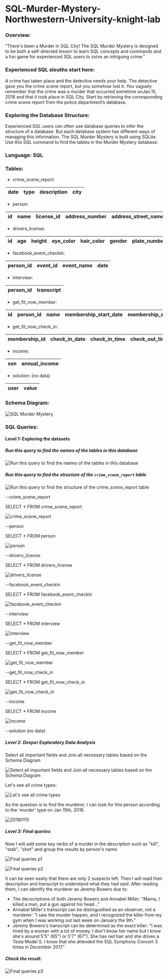 # SQL-Murder-Mystery-Northwestern-University-knight-lab

### Overview:

"There's been a Murder in SQL City! The SQL Murder Mystery is designed to be both a self-directed lesson to learn SQL concepts and commands and a fun game for experienced SQL users to solve an intriguing crime."

### Experienced SQL sleuths start here:

A crime has taken place and the detective needs your help. The detective gave you the crime scene report, but you somehow lost it. You vaguely remember that the crime was a ​murder​ that occurred sometime on ​Jan.15, 2018​ and that it took place in ​SQL City​. Start by retrieving the corresponding crime scene report from the police department’s database.

### Exploring the Database Structure:

Experienced SQL users can often use database queries to infer the structure of a database. But each database system has different ways of managing this information. The SQL Murder Mystery is built using SQLite. Use this SQL command to find the tables in the Murder Mystery database.

### Language: SQL

### Tables:

- crime_scene_report: 

| date | type	| description	| city |
|-|-|-|-|

- person: 

| id | name	| license_id	| address_number	| address_street_name	| ssn |
|-|-|-|-|-|-|

- drivers_license: 

| id	| age	| height | eye_color | hair_color | gender | plate_number | car_make | car_model |
|-|-|-|-|-|-|-|-|-|

- facebook_event_checkin: 

| person_id	| event_id | event_name |	date |
|-|-|-|-|

- interview: 

| person_id | transcript |
|-|-|

- get_fit_now_member: 

| id | person_id | name	| membership_start_date	| membership_status | 
|-|-|-|-|-|

- get_fit_now_check_in: 

| membership_id	| check_in_date |	check_in_time |	check_out_time | 
|-|-|-|-|

- income:

| ssn	| annual_income | 
|-|-|

- solution: (no data)

| user | value |
|-|-|

### Schema Diagram:

![SQL Murder Mystery](https://user-images.githubusercontent.com/70437668/138572561-4c78a23b-7ab6-470e-ba2f-75b1dcca59f5.jpeg)

### SQL Queries:

#### Level 1: Exploring the datasets

##### Run this query to find the names of the tables in this database

![Run this query to find the names of the tables in this database](https://user-images.githubusercontent.com/70437668/138573000-1f1a03c8-4e78-40a4-b310-0dfd0cc025b3.jpg)

##### Run this query to find the structure of the `crime_scene_report` table

![Run this query to find the structure of the `crime_scene_report` table](https://user-images.githubusercontent.com/70437668/138573029-a984ea06-ce40-4262-941a-d2855ed84331.jpg)

--crime_scene_report

SELECT *
FROM crime_scene_report

![crime_scene_report   ](https://user-images.githubusercontent.com/70437668/138573058-e1ca05b5-5323-4bb2-b06a-94e05f5589ee.jpg)

--person

SELECT *
FROM person

![person](https://user-images.githubusercontent.com/70437668/138573104-3f30298b-52ae-465e-aa4b-e38f134e92b0.jpg)

--drivers_license

SELECT *
FROM drivers_license

![drivers_license ](https://user-images.githubusercontent.com/70437668/138573145-a6584934-3292-43bb-9012-7afcf39b0a18.jpg)

--facebook_event_checkin

SELECT *
FROM facebook_event_checkin

![facebook_event_checkin](https://user-images.githubusercontent.com/70437668/138573181-1674ddb1-8e68-4ae2-8c2c-c0b15ec38dfe.jpg)

--interview

SELECT *
FROM interview

![interview](https://user-images.githubusercontent.com/70437668/138573198-f852aa77-95dd-4d39-90ea-9dbc7d92921e.jpg)

--get_fit_now_member

SELECT *
FROM get_fit_now_member

![get_fit_now_member](https://user-images.githubusercontent.com/70437668/138573253-64cc4949-80a6-47fc-8a47-b09439d4ead7.jpg)

--get_fit_now_check_in

SELECT *
FROM get_fit_now_check_in

![get_fit_now_check_in](https://user-images.githubusercontent.com/70437668/138573275-c1837c29-04d7-428b-a9a6-d7de35a3fc6c.jpg)

--income

SELECT *
FROM income

![income](https://user-images.githubusercontent.com/70437668/138573299-a4cf4d68-a5b0-4dbc-bf84-427c6a96064f.jpg)

--solution (no data)

##### Level 2: Deeper Exploratory Data Analysis

Select all important fields and Join all necessary tables based on the Schema Diagram

![Select all important fields and Join all necessary tables based on the Schema Diagram](https://user-images.githubusercontent.com/70437668/138573395-e2a93b51-2086-49ab-bcaa-fb019903a90b.jpg)

Let's see all crime types:

![Let's see all crime types](https://user-images.githubusercontent.com/70437668/138573446-66e67950-c78a-4274-831f-a9afd93b851c.jpg)

As the question is to find the murderer, I can look for this person according to the 'murder' type on Jan 15th, 2018.

![20180115](https://user-images.githubusercontent.com/70437668/138573581-0abb793c-7d22-4313-8b14-fbd9a050d803.jpg)

##### Level 3: Final queries

Now I will add some key verbs of a murder in the description such as "kill", "stab", "shot" and group the results by person's name:

![Final queries p1](https://user-images.githubusercontent.com/70437668/138573656-83fea926-6eb7-4959-92cd-f6752ae3ed7b.jpg)

![Final queries p2](https://user-images.githubusercontent.com/70437668/138573658-a68b5933-40df-4efb-adc2-f402394f9a7f.jpg)

It can be seen easily that there are only 2 suspects left. Then I will read their description and transcript to understand what they had said. After reading them, I can identify the murderer as Jeremy Bowers due to:

- The decscriptions of both Jeremy Bowers and Annabel Miller: "Mama, I killed a man, put a gun against his head..."
- Annabel Miller's transcript can be distinguished as an observer, not a murderer: "I saw the murder happen, and I recognized the killer from my gym when I was working out last week on January the 9th."
- Jeremy Bowers's transcript can be determined as the exact killer: "I was hired by a woman with a lot of money. I don't know her name but I know she's around 5'5" (65") or 5'7" (67"). She has red hair and she drives a Tesla Model S. I know that she attended the SQL Symphony Concert 3 times in December 2017."

##### Check the result:

![Final queries p3](https://user-images.githubusercontent.com/70437668/138573772-68e193d5-e676-4d8d-ad90-e913118a2760.jpg)
